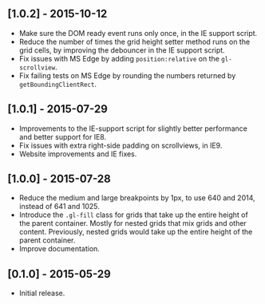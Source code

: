 
## [1.0.2] - 2015-10-12

* Make sure the DOM ready event runs only once, in the IE support script.
* Reduce the number of times the grid height setter method runs on the grid cells, by improving the debouncer in the IE support script.
* Fix issues with MS Edge by adding `position:relative` on the `gl-scrollview`.
* Fix failing tests on MS Edge by rounding the numbers returned by `getBoundingClientRect`.

## [1.0.1] - 2015-07-29

* Improvements to the IE-support script for slightly better performance and better support for IE8.
* Fix issues with extra right-side padding on scrollviews, in IE9.
* Website improvements and IE fixes.

## [1.0.0] - 2015-07-28

* Reduce the medium and large breakpoints by 1px, to use 640 and 2014, instead of 641 and 1025.
* Introduce the `.gl-fill` class for grids that take up the entire height of the parent container. Mostly for nested grids that mix grids and other content. Previously, nested grids would take up the entire height of the parent container.
* Improve documentation.

## [0.1.0] - 2015-05-29

* Initial release.
